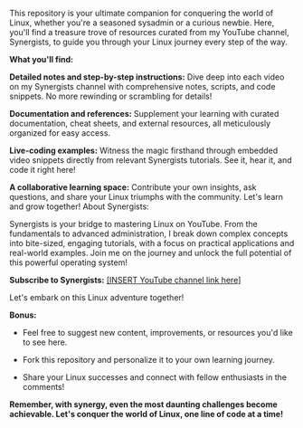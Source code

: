 This repository is your ultimate companion for conquering the world of Linux, whether you're a seasoned sysadmin or a curious newbie. Here, you'll find a treasure trove of resources curated from my YouTube channel, Synergists, to guide you through your Linux journey every step of the way.

**What you'll find:**

**Detailed notes and step-by-step instructions:** Dive deep into each video on my Synergists channel with comprehensive notes, scripts, and code snippets. No more rewinding or scrambling for details!

**Documentation and references:** Supplement your learning with curated documentation, cheat sheets, and external resources, all meticulously organized for easy access.

**Live-coding examples:** Witness the magic firsthand through embedded video snippets directly from relevant Synergists tutorials. See it, hear it, and code it right here!

**A collaborative learning space:** Contribute your own insights, ask questions, and share your Linux triumphs with the community. Let's learn and grow together!
About Synergists:

Synergists is your bridge to mastering Linux on YouTube. From the fundamentals to advanced administration, I break down complex concepts into bite-sized, engaging tutorials, with a focus on practical applications and real-world examples. Join me on the journey and unlock the full potential of this powerful operating system!

**Subscribe to Synergists:** [[INSERT YouTube channel link here]](https://www.youtube.com/@synergists)

Let's embark on this Linux adventure together!

**Bonus:**

* Feel free to suggest new content, improvements, or resources you'd like to see here.

* Fork this repository and personalize it to your own learning journey.

* Share your Linux successes and connect with fellow enthusiasts in the comments!

**Remember, with synergy, even the most daunting challenges become achievable. Let's conquer the world of Linux, one line of code at a time!**
